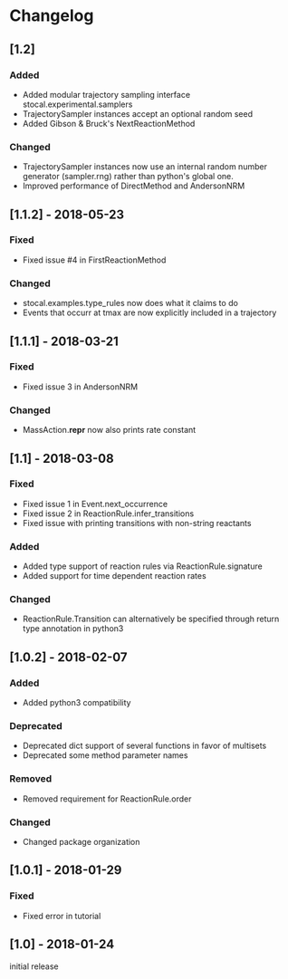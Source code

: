# Changelog

## [1.2]

### Added
- Added modular trajectory sampling interface stocal.experimental.samplers
- TrajectorySampler instances accept an optional random seed
- Added Gibson & Bruck's NextReactionMethod

### Changed
- TrajectorySampler instances now use an internal random number generator (sampler.rng) rather than python's global one.
- Improved performance of DirectMethod and AndersonNRM


## [1.1.2] - 2018-05-23

### Fixed
- Fixed issue #4 in FirstReactionMethod

### Changed
- stocal.examples.type_rules now does what it claims to do
- Events that occurr at tmax are now explicitly included in a trajectory


## [1.1.1] - 2018-03-21

### Fixed
- Fixed issue 3 in AndersonNRM

### Changed
- MassAction.__repr__ now also prints rate constant


## [1.1] - 2018-03-08

### Fixed
- Fixed issue 1 in Event.next_occurrence
- Fixed issue 2 in ReactionRule.infer_transitions
- Fixed issue with printing transitions with non-string reactants

### Added
- Added type support of reaction rules via ReactionRule.signature
- Added support for time dependent reaction rates

### Changed
- ReactionRule.Transition can alternatively be specified through return type annotation in python3


## [1.0.2] - 2018-02-07

### Added
- Added python3 compatibility

### Deprecated
- Deprecated dict support of several functions in favor of multisets
- Deprecated some method parameter names

### Removed
- Removed requirement for ReactionRule.order

### Changed
- Changed package organization


## [1.0.1] - 2018-01-29

### Fixed
- Fixed error in tutorial


## [1.0] - 2018-01-24

initial release
